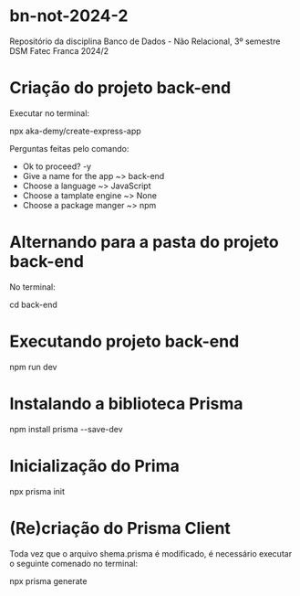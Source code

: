 # bn-not-2024-2
Repositório da disciplina Banco de Dados - Não Relacional, 3º semestre DSM Fatec Franca 2024/2

# Criação do projeto back-end

Executar no terminal:

npx aka-demy/create-express-app

Perguntas feitas pelo comando:
* Ok to proceed? -y
* Give a name for the app ~> back-end 
* Choose a language ~> JavaScript
* Choose a tamplate engine ~> None
* Choose a package manger ~> npm

# Alternando para a pasta do projeto back-end
No terminal:

cd back-end

# Executando projeto back-end

npm run dev

# Instalando a biblioteca Prisma

npm install prisma --save-dev

# Inicialização do Prima

npx prisma init

# (Re)criação do Prisma Client
Toda vez que o arquivo shema.prisma é modificado, é necessário executar o seguinte comenado no terminal: 

npx prisma generate

